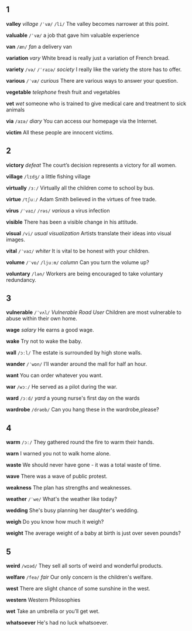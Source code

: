 ## 1
**valley** 
*village*
`/ˈvæ/` `/li/`
The valley becomes narrower at this point.

**valuable** 
`/ˈvæ/`
a job that gave him valuable experience

**van** 
`/æn/`
*fan*
a delivery van

**variation** 
*vary*
White bread is really just a variation of French bread.

**variety** 
`/və/` `/ˈraɪə/`
*society*
I really like the variety the store has to offer.

**various** 
`/ˈvæ/`
*curious*
There are various ways to answer your question.

**vegetable** 
*telephone*
fresh fruit and vegetables

**vet** 
*wet*
someone who is trained to give medical care and treatment to sick animals

**via**
`/aɪə/`
*diary*
You can access our homepage via the Internet.

**victim** 
All these people are innocent victims.

## 2
**victory** 
*defeat*
The court’s decision represents a victory for all women.

**village** 
`/lɪdʒ/`
a little fishing village

**virtually** 
`/ɜː/`
Virtually all the children come to school by bus.

**virtue** 
`/tʃuː/`
Adam Smith believed in the virtues of free trade.

**virus** 
`/ˈvaɪ/` `/rəs/`
*various*
a virus infection

**visible** 
There has been a visible change in his attitude.

**visual** 
`/vi/`
*usual* *visualization*
Artists translate their ideas into visual images.

**vital** 
`/ˈvaɪ/`
*whiter*
It is vital to be honest with your children.

**volume** 
`/ˈvɒ/` `/ljuːm/`
*column*
Can you turn the volume up?

**voluntary** 
`/lən/`
Workers are being encouraged to take voluntary redundancy.

## 3
**vulnerable** 
`/ˈvʌl/`
*Vulnerable Road User* 
Children are most vulnerable to abuse within their own home.

**wage** 
*salary*
He earns a good wage.

**wake** 
Try not to wake the baby.



**wall** 
`/ɔːl/`
The estate is surrounded by high stone walls.

**wander** 
`/ˈwɒn/`
I’ll wander around the mall for half an hour.

**want** 
You can order whatever you want.

**war** 
`/wɔː/`
He served as a pilot during the war.

**ward** 
`/ɔːd/`
*yard*
a young nurse's first day on the wards

**wardrobe** 
`/drəʊb/`
Can you hang these in the wardrobe,please?

## 4
**warm** 
`/ɔː/`
They gathered round the fire to warm their hands.

**warn** 
I warned you not to walk home alone.

**waste** 
We should never have gone - it was a total waste of time.

**wave** 
There was a wave of public protest.

**weakness**
The plan has strengths and weaknesses.



**weather** 
`/ˈwe/`
What's the weather like today?

**wedding** 
She's busy planning her daughter's wedding.

**weigh** 
Do you know how much it weigh?

**weight** 
The average weight of a baby at birth is just over seven pounds?

## 5
**weird** 
`/wɪəd/`
They sell all sorts of weird and wonderful products.

**welfare** 
`/feə/`
*fair*
Our only concern is the children's welfare.

**west** 
There are slight chance of some sunshine in the west.

**western** 
Western Philosophies

**wet**
Take an umbrella or you’ll get wet.

**whatsoever** 
He's had no luck whatsoever.
